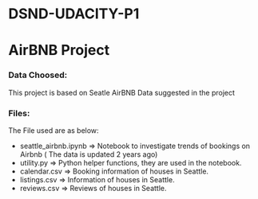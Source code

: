 # DSND-UDACITY-P1
# AirBNB Project
### Data Choosed:
This project is based on Seatle AirBNB Data suggested in the project 
### Files:
The File used are as below:
- seattle_airbnb.ipynb => Notebook to investigate trends of bookings on Airbnb ( The data is updated 2 years ago)
- utility.py => Python helper functions, they are used in the notebook.
- calendar.csv => Booking information of houses in Seattle.
- listings.csv => Information of houses in Seattle.
- reviews.csv => Reviews of houses in Seattle.
